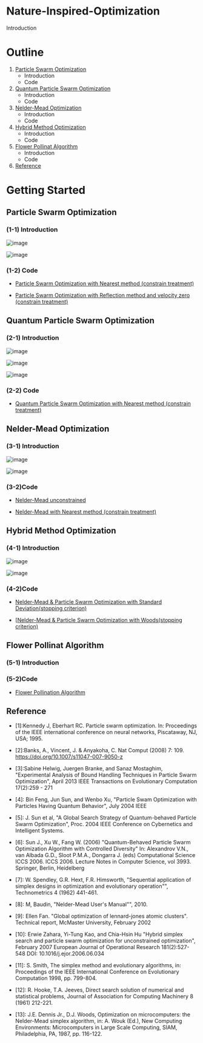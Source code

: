 # Nature-Inspired-Optimization

Introduction


<!-- Outline -->
# Outline

1. [Particle Swarm Optimization](#Particle-Swarm-Optimization)
   + Introduction
   + Code
2. [Quantum Particle Swarm Optimization](#Quantum-Particle-Swarm-Optimization)
   + Introduction
   + Code
3. [Nelder-Mead Optimization](#Nelder-Mead-Optimization)
   + Introduction
   + Code
4. [Hybrid Method Optimization](Hybrid-Method-Optimization)
   + Introduction
   + Code
5. [Flower Pollinat Algorithm](#Flower-Pollinat-Algorithm)
   + Introduction
   + Code
6. [Reference](#Reference)


<!-- GETTING STARTED -->
# Getting Started

## Particle Swarm Optimization

### (1-1) Introduction

![image](https://github.com/yuting1214/Nature-Inspired-Optimization/blob/master/graphic/PSO1.jpg)

![image](https://github.com/yuting1214/Nature-Inspired-Optimization/blob/master/graphic/PSO2.jpg)

### (1-2) Code

* [Particle Swarm Optimization with Nearest method (constrain treatment)](https://github.com/yuting1214/Nature-Inspired-Optimization/blob/master/code/SPSO_final_version.R)

* [Particle Swarm Optimization with Reflection method and velocity zero (constrain treatment)](https://github.com/yuting1214/Nature-Inspired-Optimization/blob/master/code/RZPSO_final_version.R)

## Quantum Particle Swarm Optimization

### (2-1) Introduction

![image](https://github.com/yuting1214/Nature-Inspired-Optimization/blob/master/graphic/QPSO1.jpg)

![image](https://github.com/yuting1214/Nature-Inspired-Optimization/blob/master/graphic/QPSO2.jpg)

![image](https://github.com/yuting1214/Nature-Inspired-Optimization/blob/master/graphic/QPSO3.jpg)

### (2-2) Code

* [Quantum Particle Swarm Optimization with Nearest method (constrain treatment)](https://github.com/yuting1214/Nature-Inspired-Optimization/blob/master/code/QPSO_final_version.R)

## Nelder-Mead Optimization
### (3-1) Introduction

![image](https://github.com/yuting1214/Nature-Inspired-Optimization/blob/master/graphic/NM1.jpg)

![image](https://github.com/yuting1214/Nature-Inspired-Optimization/blob/master/graphic/NM2.jpg)

### (3-2)Code

* [Nelder-Mead unconstrained](https://github.com/yuting1214/Nature-Inspired-Optimization/blob/master/code/NM_final_version.R)
 
* [Nelder-Mead with Nearest method (constrain treatment)](https://github.com/yuting1214/Nature-Inspired-Optimization/blob/master/code/NM_final_bound.R)

##  Hybrid Method Optimization
### (4-1) Introduction

![image](https://github.com/yuting1214/Nature-Inspired-Optimization/blob/master/graphic/NMPSO1.jpg)

![image](https://github.com/yuting1214/Nature-Inspired-Optimization/blob/master/graphic/NMPSO2.jpg)

### (4-2)Code

* [Nelder-Mead & Particle Swarm Optimization with Standard Deviation(stopping criterion)](https://github.com/yuting1214/Nature-Inspired-Optimization/blob/master/code/NM_PSO_sd.R)

* [[Nelder-Mead & Particle Swarm Optimization with Woods(stopping criterion)](https://github.com/yuting1214/Nature-Inspired-Optimization/blob/master/code/NM_PSO_Woods.R)

## Flower Pollinat Algorithm
### (5-1) Introduction
### (5-2)Code

* [Flower Pollination Algorithm](https://github.com/yuting1214/Nature-Inspired-Optimization/blob/master/code/FPA.R)

## Reference

 - [1]:Kennedy J, Eberhart RC. Particle swarm optimization. In: Proceedings of the IEEE international conference on neural networks, Piscataway, NJ, USA; 1995.

 - [2]:Banks, A., Vincent, J. & Anyakoha, C. Nat Comput (2008) 7: 109. https://doi.org/10.1007/s11047-007-9050-z

 - [3]:Sabine Helwig, Juergen Branke, and Sanaz Mostaghim, "Experimental Analysis of Bound Handling Techniques in Particle Swarm Optimization", April 2013 IEEE Transactions on Evolutionary Computation 17(2):259 - 271

 - [4]: Bin Feng, Jun Sun, and Wenbo Xu, "Particle Swam Optimization with Particles Having Quantum Behavior", July 2004 IEEE

 - [5]: J. Sun et al, "A Global Search Strategy of Quantum-behaved Particle Swarm Optimization", Proc. 2004 IEEE Conference on Cybernetics and Intelligent Systems.

 - [6]: Sun J., Xu W., Fang W. (2006) "Quantum-Behaved Particle Swarm Optimization Algorithm with Controlled Diversity" In: Alexandrov V.N., van Albada G.D., Sloot P.M.A., Dongarra J. (eds) Computational Science ICCS 2006. ICCS 2006. Lecture Notes in Computer Science, vol 3993. Springer, Berlin, Heidelberg

 - [7]: W. Spendley, G.R. Hext, F.R. Himsworth, "Sequential application of simplex designs in optimization and evolutionary operation"", Technometrics 4 (1962) 441-461.

 - [8]: M, Baudin, "Nelder-Mead User's Manual"", 2010.

 - [9]: Ellen Fan. "Global optimization of lennard-jones atomic clusters". Technical report, McMaster University, February 2002

 - [10]: Erwie Zahara, Yi-Tung Kao, and Chia-Hsin Hu "Hybrid simplex search and particle swarm optimization for unconstrained optimization", February 2007 European Journal of Operational Research 181(2):527-548 DOI: 10.1016/j.ejor.2006.06.034

 - [11]: S. Smith, The simplex method and evolutionary algorithms, in: Proceedings of the IEEE International Conference on Evolutionary Computation 1998, pp. 799-804.

 - [12]: R. Hooke, T.A. Jeeves, Direct search solution of numerical and statistical problems, Journal of Association for Computing Machinery 8 (1961) 212-221.

 - [13]: J.E. Dennis Jr., D.J. Woods, Optimization on microcomputers: the  Nelder-Mead simplex algorithm, in: A. Wouk (Ed.), New Computing Environments: Microcomputers in Large Scale Computing, SIAM, Philadelphia, PA, 1987, pp. 116-122.
